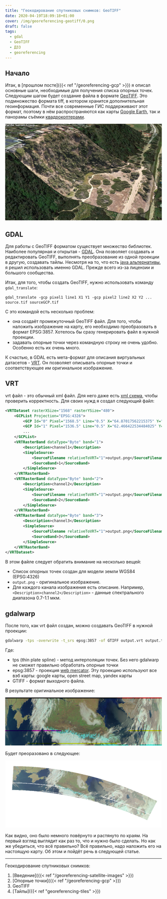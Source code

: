 ```yaml
---
title: "Геокодирование спутниковых снимков: GeoTIFF"
date: 2020-04-19T18:09:18+01:00
cover: /img/georeferencing-geotiff/0.png
draft: false
tags:
  - gdal
  - GeoTIFF
  - ДЗЗ
  - georeferencing
---
```

## Начало

Итак, в [прошлом посте]({{< ref "/georeferencing-gcp" >}}) я описал основные шаги, необходимые для получения списка опорных точек. Следующим шагом будет создание файла в формате [GeoTIFF](https://en.wikipedia.org/wiki/GeoTIFF). Это подмножество формата tiff, в котором хранится дополнительная геоинформация. Почти все современные ГИС поддерживают этот формат, поэтому в нём распространяются как карты [Google Earth](https://developers.google.com/earth-engine/exporting), так и панорамы съёмки [квадрокоптерами](https://support.dronedeploy.com/docs/data-export-formats).

![](/img/georeferencing-geotiff/1.png)

## GDAL

Для работы с GeoTIFF форматом существует множество библиотек. Наиболее популярная и открытая - [GDAL](https://gdal.org). Она позволяет создавать и редактировать GeoTIFF, выполнять преобразование из одной проекции в другую, создавать тайлы. Несмотря на то, что есть [java альтернативы](https://www.geotools.org), я решил использовать именно GDAL. Прежде всего из-за лицензии и большого сообщества.

Итак, для того, чтобы создать GeoTIFF, нужно использовать команду ```gdal_translate```:

```
gdal_translate -gcp pixel1 line1 X1 Y1 -gcp pixel2 line2 X2 Y2 ... source.tif sourceGCP.tif
```

С это командой есть несколько проблем:

 * она создаёт промежуточный GeoTIFF файл. Для того, чтобы наложить изображение на карту, его необходимо преобразовать в формат EPSG:3857. Хотелось бы сразу генерировать файл в нужной проекции.
 * задавать опорные точки через командную строку не очень удобно. Особенно есть их очень много.
 
К счастью, в GDAL есть мета-формат для описания виртуальных датасетов - [VRT](https://gdal.org/drivers/raster/vrt.html). Он позволяет описывать опорные точки и соответствующее им оригинальное изображение.

## VRT

vrt файл - это обычный xml файл. Для него даже есть [xml схема](https://raw.githubusercontent.com/OSGeo/gdal/master/gdal/data/gdalvrt.xsd), чтобы проверить корректность. Для своих нужд я создал следующий файл: 

```xml
<VRTDataset rasterXSize="1568" rasterYSize="480">
	<GCPList Projection="EPSG:4326">
		<GCP Id="0" Pixel="1568.5" Line="0.5" X="64.87017562215375" Y="41.05354188002164" Z="0.0" />
		<GCP Id="1" Pixel="1536.5" Line="0.5" X="62.466422534484025" Y="41.906597006909756" Z="0.0" />
		...
	</GCPList>
	<VRTRasterBand dataType="Byte" band="1">
		<Description>channel1</Description>
		<SimpleSource>
			<SourceFilename relativeToVRT="1">output.png</SourceFilename>
			<SourceBand>1</SourceBand>
		</SimpleSource>
	</VRTRasterBand>
	<VRTRasterBand dataType="Byte" band="2">
		<Description>channel2</Description>
		<SimpleSource>
			<SourceFilename relativeToVRT="1">output.png</SourceFilename>
			<SourceBand>2</SourceBand>
		</SimpleSource>
	</VRTRasterBand>
	<VRTRasterBand dataType="Byte" band="3">
		<Description>channel3</Description>
		<SimpleSource>
			<SourceFilename relativeToVRT="1">output.png</SourceFilename>
			<SourceBand>3</SourceBand>
		</SimpleSource>
	</VRTRasterBand>
</VRTDataset>
```

В этом файле следует обратить внимание на несколько вещей:

 * Список опорных точек создан для модели земли WGS84 (EPSG:4326) 
 * ```output.png``` - оригинальное изображение.
 * Для каждого канала изображения есть описание. Например, ```<Description>channel2</Description>``` - данные спектрального диапазона 0.7-1.1 мкм.

## gdalwarp

После того, как vrt файл создан, можно создавать GeoTIFF в нужной проекции:

```bash
gdalwarp -tps -overwrite -t_srs epsg:3857 -of GTIFF output.vrt output.tif
```

Где:

 * tps (thin plate spline) - метод интерполяции точек. Без него gdalwarp не сможет правильно обработать опорные точки
 * epsg:3857 - проекция [web mercator](https://en.wikipedia.org/wiki/Web_Mercator_projection). Эту проекцию используют все вэб карты: google карты, open street map, yandex карты
 * GTIFF - формат выходного файла.
 
В результате оригинальное изображение:

![](/img/georeferencing-satellite-images/1.png)

Будет преоразовано в следующее:

![](/img/georeferencing-geotiff/0.png)

Как видно, оно было немного повёрнуто и растянуто по краям. На первый взгляд выглядит как раз то, что и нужно было сделать. Но как же убедиться, что всё правильно? Всё правильно, надо наложить его на настоящую карту. Об этом и пойдёт речь в следующей статье.
 
<hr/>

Геокодирование спутниковых снимков:

  1. [Введение]({{< ref "/georeferencing-satellite-images" >}})
  2. [Опорные точки]({{< ref "/georeferencing-gcp" >}})
  3. GeoTIFF
  4. [Тайлы]({{< ref "georeferencing-tiles" >}})

